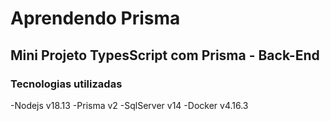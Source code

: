 # Aprendendo Prisma

## Mini Projeto TypesScript com Prisma - Back-End

### Tecnologias utilizadas
-Nodejs    v18.13
-Prisma    v2
-SqlServer v14
-Docker    v4.16.3
